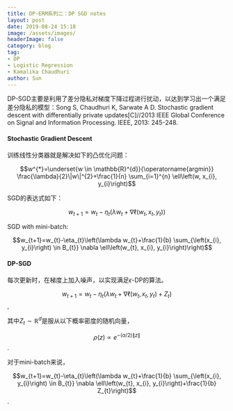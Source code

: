 ```yaml
---
title: DP-ERM系列二：DP SGD notes
layout: post
date: 2019-08-24 15:18
image: /assets/images/
headerImage: false
category: blog
tag:
- DP
- Logistic Regression
- Kamalika Chaudhuri
author: Sun
---
```


DP-SGD主要是利用了差分隐私对梯度下降过程进行扰动，以达到学习出一个满足差分隐私的模型：Song S, Chaudhuri K, Sarwate A D. Stochastic gradient descent with differentially private updates[C]//2013 IEEE Global Conference on Signal and Information Processing. IEEE, 2013: 245-248.

#### Stochastic Gradient Descent

训练线性分类器就是解决如下的凸优化问题：

$$w^{*}=\underset{w \in \mathbb{R}^{d}}{\operatorname{argmin}} \frac{\lambda}{2}\|w\|^{2}+\frac{1}{n} \sum_{i=1}^{n} \ell\left(w, x_{i}, y_{i}\right)$$

SGD的表达式如下：

$$w_{t+1}=w_{t}-\eta_{t}\left(\lambda w_{t}+\nabla \ell\left(w_{t}, x_{t}, y_{t}\right)\right)$$

SGD with mini-batch:

$$w_{t+1}=w_{t}-\eta_{t}\left(\lambda w_{t}+\frac{1}{b} \sum_{\left(x_{i}, y_{i}\right) \in B_{t}} \nabla \ell\left(w_{t}, x_{i}, y_{i}\right)\right)$$

#### DP-SGD

每次更新时，在梯度上加入噪声，以实现满足$\epsilon$-DP的算法。

$$w_{t+1}=w_{t}-\eta_{t}\left(\lambda w_{t}+\nabla \ell\left(w_{t}, x_{t}, y_{t}\right)+Z_{t}\right)$$,

其中$Z_t\sim \mathbb{R}^d$是服从以下概率密度的随机向量，

$$\rho(z) \propto e^{-(\alpha / 2)\|z\|}$$.

对于mini-batch来说，

$$w_{t+1}=w_{t}-\eta_{t}\left(\lambda w_{t}+\frac{1}{b} \sum_{\left(x_{i}, y_{i}\right) \in B_{t}} \nabla \ell\left(w_{t}, x_{i}, y_{i}\right)+\frac{1}{b} Z_{t}\right)$$.





